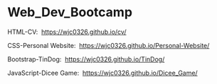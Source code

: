 # Web_Dev_Bootcamp
HTML-CV: 
https://wjc0326.github.io/cv/

CSS-Personal Website: 
https://wjc0326.github.io/Personal-Website/

Bootstrap-TinDog: 
https://wjc0326.github.io/TinDog/

JavaScript-Dicee Game: 
https://wjc0326.github.io/Dicee_Game/

